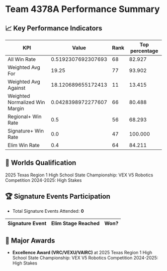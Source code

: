 # Team 4378A Performance Summary

## 📈 Key Performance Indicators
| KPI | Value | Rank | Top percentage |
| --- | ----- | ---- | ----- |
| All Win Rate | 0.5192307692307693 | 68 | 82.927 |
| Weighted Avg For | 19.25 | 77 | 93.902 |
| Weighted Avg Against | 18.120689655172413 | 11 | 13.415 |
| Weighted Normalized Win Margin | 0.0428398972277607 | 66 | 80.488 |
| Regional+ Win Rate | 0.5 | 56 | 68.293 |
| Signature+ Win Rate | 0.0 | 47 | 100.000 |
| Elim Win Rate | 0.4 | 64 | 84.211 |


## 🎯 Worlds Qualification
2025 Texas Region 1 High School State Championship: VEX V5 Robotics Competition 2024-2025: High Stakes

## 🏆 Signature Events Participation
- Total Signature Events Attended: **0**

| Signature Event | Elim Stage Reached | Won? |
|:----------------|:-------------------|:----|


## 🥇 Major Awards
- **Excellence Award (VRC/VEXU/VAIRC)** at 2025 Texas Region 1 High School State Championship: VEX V5 Robotics Competition 2024-2025: High Stakes


